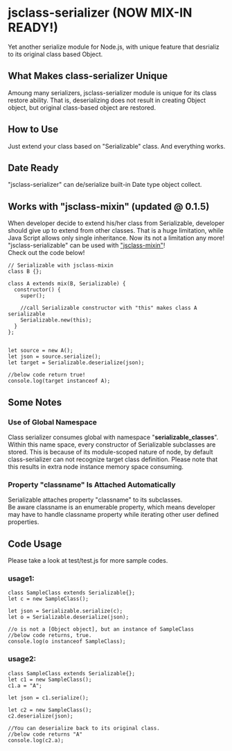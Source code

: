 # jsclass-serializer (NOW MIX-IN READY!)
Yet another serialize module for Node.js, with unique feature that desrializ to its original class based Object.

## What Makes class-serializer Unique
Amoung many serializers, jsclass-serializer module is unique for its class
restore ability.  That is, deserializing does not result in creating
Object object, but original class-based object are restored.

## How to Use
Just extend your class based on "Serializable" class.  And everything works.

## Date Ready
"jsclass-serializer" can de/serialize built-in Date type object collect.

## Works with "jsclass-mixin" (updated @ 0.1.5)
When developer decide to extend his/her class from Serializable, developer
should give up to extend from other classes.  That is a huge limitation, while
Java Script allows only single inheritance.
Now its not a limitation any more!  "jsclass-serializable" can be used with
["jsclass-mixin"](https://www.npmjs.com/package/jsclass-mixin)!  
Check out the code below!
```
// Serializable with jsclass-mixin
class B {};

class A extends mix(B, Serializable) {
  constructor() {
    super();

    //call Serializable constructor with "this" makes class A serializable
    Serializable.new(this);
  }
};


let source = new A();
let json = source.serialize();
let target = Serializable.deserialize(json);

//below code return true!
console.log(target instanceof A);
```

## Some Notes
### Use of Global Namespace
Class serializer consumes global with namespace "__serializable_classes__".
Within this name space, every constructor of Serializable subclasses are
stored.  This is because of its module-scoped nature of node, by default
class-serializer can not recognize target class definition.  Please note that
this results in extra node instance memory space
consuming.

### Property "classname" Is Attached Automatically
Serializable attaches property "classname" to its subclasses.  
Be aware classname is an enumerable property, which means developer may
have to handle classname property while iterating other user defined
properties.

## Code Usage
Please take a look at  test/test.js for more sample codes.

### usage1:
```
class SampleClass extends Serializable{};
let c = new SampleClass();

let json = Serializable.serialize(c);
let o = Serializable.deserialize(json);

//o is not a [Object object], but an instance of SampleClass
//below code returns, true.
console.log(o instanceof SampleClass);
```

### usage2:
```
class SampleClass extends Serializable{};
let c1 = new SampleClass();
c1.a = "A";

let json = c1.serialize();

let c2 = new SampleClass();
c2.deserialize(json);

//You can deserialize back to its original class.
//below code returns "A"
console.log(c2.a);
```
